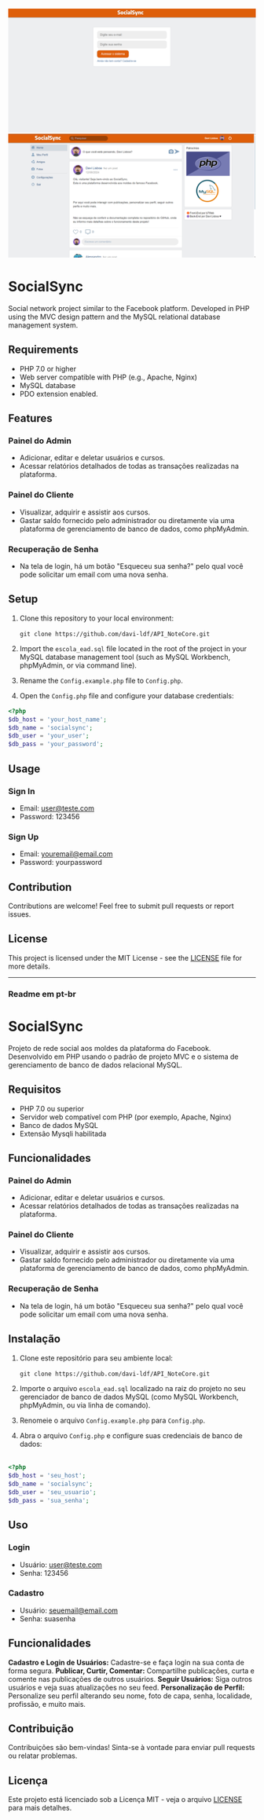 ![Tela Login](public/assets/images/telaLogin.png)
![Tela Login](public/assets/images/telaHome.png)

# SocialSync
 Social network project similar to the Facebook platform. Developed in PHP using the MVC design pattern and the MySQL relational database management system. 

## Requirements

- PHP 7.0 or higher
- Web server compatible with PHP (e.g., Apache, Nginx)
- MySQL database
- PDO extension enabled.

## Features

### Painel do Admin
- Adicionar, editar e deletar usuários e cursos.
- Acessar relatórios detalhados de todas as transações realizadas na plataforma.

### Painel do Cliente
- Visualizar, adquirir e assistir aos cursos.
- Gastar saldo fornecido pelo administrador ou diretamente via uma plataforma de gerenciamento de banco de dados, como phpMyAdmin.

### Recuperação de Senha
- Na tela de login, há um botão "Esqueceu sua senha?" pelo qual você pode solicitar um email com uma nova senha.


## Setup

1. Clone this repository to your local environment:

    `git clone https://github.com/davi-ldf/API_NoteCore.git`


2. Import the `escola_ead.sql` file located in the root of the project in your MySQL database management tool (such as MySQL Workbench, phpMyAdmin, or via command line).

3. Rename the `Config.example.php` file to `Config.php`.

4. Open the `Config.php` file and configure your database credentials:

```php
<?php
$db_host = 'your_host_name';
$db_name = 'socialsync';
$db_user = 'your_user';
$db_pass = 'your_password';

```

## Usage

### Sign In
- Email: user@teste.com
- Password: 123456
  
### Sign Up
- Email: youremail@email.com
- Password: yourpassword
  

## Contribution

Contributions are welcome! Feel free to submit pull requests or report issues.

## License

This project is licensed under the MIT License - see the [LICENSE](LICENSE) file for more details.


____________________________________________________________________________________________________________________________________________________________________________________________________________________

### Readme em pt-br

# SocialSync

Projeto de rede social aos moldes da plataforma do Facebook. Desenvolvido em PHP usando o padrão de projeto MVC e o sistema de gerenciamento de banco de dados relacional MySQL.

## Requisitos
- PHP 7.0 ou superior
- Servidor web compatível com PHP (por exemplo, Apache, Nginx)
- Banco de dados MySQL
- Extensão Mysqli habilitada


## Funcionalidades

### Painel do Admin
- Adicionar, editar e deletar usuários e cursos.
- Acessar relatórios detalhados de todas as transações realizadas na plataforma.

### Painel do Cliente
- Visualizar, adquirir e assistir aos cursos.
- Gastar saldo fornecido pelo administrador ou diretamente via uma plataforma de gerenciamento de banco de dados, como phpMyAdmin.

### Recuperação de Senha
- Na tela de login, há um botão "Esqueceu sua senha?" pelo qual você pode solicitar um email com uma nova senha.


## Instalação
1. Clone este repositório para seu ambiente local:

    `git clone https://github.com/davi-ldf/API_NoteCore.git`


2. Importe o arquivo `escola_ead.sql` localizado na raiz do projeto no seu gerenciador de banco de dados MySQL (como MySQL Workbench, phpMyAdmin, ou via linha de comando).

3. Renomeie o arquivo `Config.example.php` para `Config.php`.

4. Abra o arquivo `Config.php` e configure suas credenciais de banco de dados:

```php

<?php
$db_host = 'seu_host';
$db_name = 'socialsync';
$db_user = 'seu_usuario';
$db_pass = 'sua_senha';

```

## Uso

### Login
- Usuário: user@teste.com
- Senha: 123456

### Cadastro
- Usuário: seuemail@email.com
- Senha: suasenha

## Funcionalidades
**Cadastro e Login de Usuários:** Cadastre-se e faça login na sua conta de forma segura.
**Publicar, Curtir, Comentar:** Compartilhe publicações, curta e comente nas publicações de outros usuários.
**Seguir Usuários:** Siga outros usuários e veja suas atualizações no seu feed.
**Personalização de Perfil:** Personalize seu perfil alterando seu nome, foto de capa, senha, localidade, profissão, e muito mais.




## Contribuição
Contribuições são bem-vindas! Sinta-se à vontade para enviar pull requests ou relatar problemas.

## Licença
Este projeto está licenciado sob a Licença MIT - veja o arquivo [LICENSE](LICENSE) para mais detalhes.
